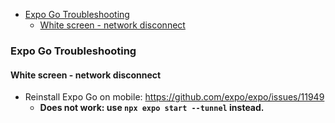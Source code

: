 - [Expo Go Troubleshooting](#expo-go-troubleshooting)
  - [White screen - network disconnect](#white-screen---network-disconnect)

### Expo Go Troubleshooting

#### White screen - network disconnect

- Reinstall Expo Go on mobile: https://github.com/expo/expo/issues/11949
  - **Does not work: use `npx expo start --tunnel` instead.**
